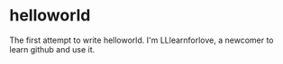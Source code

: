 # helloworld
The first attempt to write helloworld.
I'm LLlearnforlove, a newcomer to learn github and use it.
